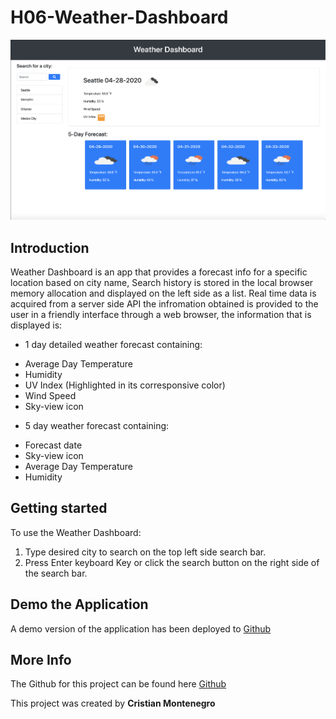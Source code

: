 # H06-Weather-Dashboard

![App Image](./assets/images/weather-dashboard-app-demo-image.png)

## Introduction 

 Weather Dashboard is an app that provides a forecast info for a specific location based on city name, Search history is stored in the local browser memory allocation and displayed on the left side as a list. Real time data is acquired from a server side API the infromation obtained is provided to the user in a friendly interface through a web browser, the information that is displayed is:
 
* 1 day detailed weather forecast containing:

- Average Day Temperature
- Humidity
- UV Index (Highlighted in its corresponsive color)
- Wind Speed
- Sky-view icon

* 5 day weather forecast containing:

- Forecast date
- Sky-view icon
- Average Day Temperature
- Humidity

## Getting started

To use the Weather Dashboard:

1. Type desired city to search on the top left side search bar. 
2. Press Enter keyboard Key or click the search button on the right side of the search bar.

## Demo the Application

A demo version of the application has been deployed to [Github](https://cristianmontenegrop.github.io/H06-Weather-Dashboard/)

## More Info

The Github for this project can be found here [Github](https://github.com/cristianmontenegrop/H06-Weather-Dashboard)


This project was created by **Cristian Montenegro**





